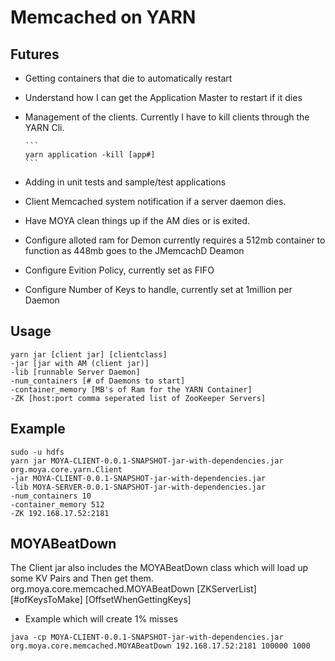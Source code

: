 Memcached on YARN
====

## Futures ##
* Getting containers that die to automatically restart
* Understand how I can get the Application Master to restart if it dies
* Management of the clients. Currently I have to kill clients through the YARN Cli. 

      ```    
      yarn application -kill [app#] 
      ```

* Adding in unit tests and sample/test applications 
* Client Memcached system notification if a server daemon dies. 
* Have MOYA clean things up if the AM dies or is exited. 
* Configure alloted ram for Demon currently requires a 512mb container to function as 448mb goes to the JMemcachD Deamon
* Configure Evition Policy, currently set as FIFO
* Configure Number of Keys to handle, currently set at 1million per Daemon



## Usage ##
```
yarn jar [client jar] [clientclass] 
-jar [jar with AM (client jar)] 
-lib [runnable Server Daemon] 
-num_containers [# of Daemons to start] 
-container_memory [MB's of Ram for the YARN Container] 
-ZK [host:port comma seperated list of ZooKeeper Servers]
```

## Example ##
```
sudo -u hdfs 
yarn jar MOYA-CLIENT-0.0.1-SNAPSHOT-jar-with-dependencies.jar org.moya.core.yarn.Client 
-jar MOYA-CLIENT-0.0.1-SNAPSHOT-jar-with-dependencies.jar 
-lib MOYA-SERVER-0.0.1-SNAPSHOT-jar-with-dependencies.jar  
-num_containers 10 
-container_memory 512 
-ZK 192.168.17.52:2181

```
## MOYABeatDown ##

The Client jar also includes the MOYABeatDown class which will load up some KV Pairs and Then get them. 
org.moya.core.memcached.MOYABeatDown [ZKServerList] [#ofKeysToMake] [OffsetWhenGettingKeys]

* Example which will create 1% misses
```
java -cp MOYA-CLIENT-0.0.1-SNAPSHOT-jar-with-dependencies.jar org.moya.core.memcached.MOYABeatDown 192.168.17.52:2181 100000 1000
```
